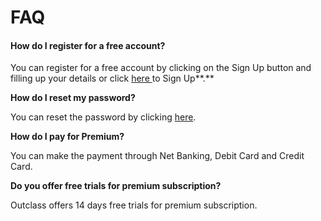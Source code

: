 # FAQ

#### How do I register for a free account?

You can register for a free account by clicking on the Sign Up button and filling up your details or click [here ](https://outclass.in/signup)to Sign Up**.**

**How do I reset my password?**

You can reset the password by clicking [here](https://outclass.in/forgotPassword).

**How do I pay for Premium?**

You can make the payment through Net Banking, Debit Card and Credit Card.

**Do you offer free trials for premium subscription?**

Outclass offers 14 days free trials for premium subscription.





